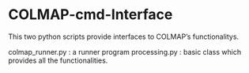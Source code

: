 # COLMAP-cmd-Interface
This two python scripts provide interfaces to COLMAP’s functionalitys.

colmap_runner.py : a runner program 
processing.py : basic class which provides all the functionalities.
